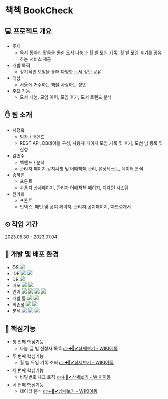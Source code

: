 # 책첵 BookCheck
## 💻 프로젝트 개요
- 주제
  - 독서 동아리 활동을 통한 도서 나눔과 월 별 모임 기록, 월 별 모임 후기를 공유하는 서비스 제공
- 개발 목적
  - 정기적인 모임을 통해 다양한 도서 정보 공유
- 대상
  - 서울에 거주하는 책을 사랑하는 성인
- 주요 기능
  - 도서 나눔, 모임 이력, 모임 후기, 도서 트렌드 분석
## ✋ 팀 소개
- 서정욱
  - 팀장 / 백엔드
  - REST API, DB테이블 구성, 사용자 페이지 모임 기록 및 후기, 도선 남 등록 및 신청
- 김민수
  - 백엔드 / 분석
  - 관리자 페이지 공지사항 및 어때책첵 관리, 유닛테스트, 데이터 분석
- 송하은
  - 프론트
  - 사용자 상세페이지, 관리자 어때책첵 페이지, 디자인 시스템
- 원가희
  - 프론트
  - 인덱스, 메인 및 공지 페이지, 관리자 공지페이지, 화면설계서
## ⏲ 작업 기간
2023.05.30 - 2023.07.04
## 🔧 개발 및 배포 환경
- OS <img src="https://img.shields.io/badge/windows-0078D6?style=for-the-badge&logo=windows&logoColor=white">
- IDE <img src="https://img.shields.io/badge/eclipseide-2C2255?style=for-the-badge&logo=eclipseide&logoColor=white"> <img src="https://img.shields.io/badge/visualstudiocode-007ACC?style=for-the-badge&logo=visualstudiocode&logoColor=white">
- DB <img src="https://img.shields.io/badge/mysql-4479A1?style=for-the-badge&logo=mysql&logoColor=white">
- 배포 <img src="https://img.shields.io/badge/amazonec2-FF9900?style=for-the-badge&logo=amazonec2&logoColor=white"> <img src="https://img.shields.io/badge/amazonrds-527FFF?style=for-the-badge&logo=amazonrds&logoColor=white">
- 언어 <img src="https://img.shields.io/badge/java-007396?style=for-the-badge&logo=java&logoColor=white"> <img src="https://img.shields.io/badge/html5-E34F26?style=for-the-badge&logo=html5&logoColor=white"> <img src="https://img.shields.io/badge/css-1572B6?style=for-the-badge&logo=css3&logoColor=white"> <img src="https://img.shields.io/badge/javascript-F7DF1E?style=for-the-badge&logo=javascript&logoColor=black"> 
- 개발 툴 <img src="https://img.shields.io/badge/Spring-6DB33F?style=for-the-badge&logo=Spring&logoColor=white"> <img src="https://img.shields.io/badge/gradle-02303A?style=for-the-badge&logo=gradle&logoColor=white">
- 의존성 <img src="https://img.shields.io/badge/thymeleaf-005F0F?style=for-the-badge&logo=thymeleaf&logoColor=white"> <img src="https://img.shields.io/badge/lombok-FF5722?style=for-the-badge&logo=lombok&logoColor=white">
- 분석 <img src="https://img.shields.io/badge/python-3776AB?style=for-the-badge&logo=python&logoColor=white"> <img src="https://img.shields.io/badge/anaconda-44A833?style=for-the-badge&logo=anaconda&logoColor=white"> <img src="https://img.shields.io/badge/jupyter-F37626?style=for-the-badge&logo=jupyter&logoColor=white"> 
## 📍 핵심기능
- 첫 번째 핵심기능
  - 나눔 글 별 신청자 목록 <a href = "https://github.com/Wookkks/Book/wiki/1.-%EB%82%98%EB%88%94%EA%B8%80%EB%B3%84-%EC%8B%A0%EC%B2%AD%EC%9E%90-%EB%AA%A9%EB%A1%9D">👉➕🔸✔상세보기 - WIKI이동</a>
- 두 번째 핵심기능
  - 월 별 모임 기록 조회 <a href = "https://github.com/Wookkks/Book/wiki/2.-%EC%9B%94%EB%B3%84-%EB%AA%A8%EC%9E%84-%EA%B8%B0%EB%A1%9D-%EC%A1%B0%ED%9A%8C">👉➕🔸✔상세보기 - WIKI이동</a>
- 세 번째 핵심기능
  - 비밀번호 체크 로직 <a href = "https://github.com/Wookkks/Book/wiki/3.-%EB%B9%84%EB%B0%80%EB%B2%88%ED%98%B8-%EC%B2%B4%ED%81%AC-%EB%A1%9C%EC%A7%81">👉➕🔸✔상세보기 - WIKI이동</a>
- 네 번째 핵심기능
  - 데이터 분석 <a href = "https://github.com/Wookkks/Book/wiki/4.-%EB%8D%B0%EC%9D%B4%ED%84%B0%EB%B6%84%EC%84%9D">👉➕🔸✔상세보기 - WIKI이동</a>

